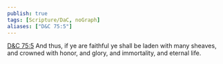 ```yaml
---
publish: true
tags: [Scripture/DaC, noGraph]
aliases: ["D&C 75:5"]
---
```

[D&C 75:5](https://churchofjesuschrist.org/study/scriptures/dc-testament/dc/75?lang=eng&id=p5#p5) And thus, if ye are faithful ye shall be laden with many sheaves, and crowned with honor, and glory, and immortality, and eternal life.
